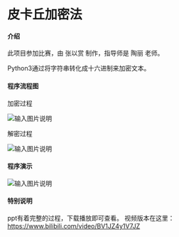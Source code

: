 # 皮卡丘加密法

#### 介绍

此项目参加比赛，由 张以赏 制作，指导师是 陶丽 老师。

Python3通过将字符串转化成十六进制来加密文本。

#### 程序流程图

加密过程

![输入图片说明](https://images.gitee.com/uploads/images/2020/1025/183729_c4376d94_5210553.png "屏幕截图.png")

解密过程

![输入图片说明](https://images.gitee.com/uploads/images/2020/1025/183801_ceb00217_5210553.png "屏幕截图.png")

#### 程序演示

![输入图片说明](https://images.gitee.com/uploads/images/2020/1025/183837_61e7c1b3_5210553.png "屏幕截图.png")

#### 特别说明

ppt有着完整的过程，下载播放即可查看。
视频版本在这里：https://www.bilibili.com/video/BV1JZ4y1V7JZ